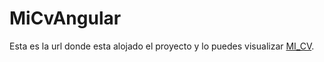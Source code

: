 # MiCvAngular

Esta es la url donde esta alojado el proyecto y lo puedes visualizar [MI_CV](https://mi-cv-808be.web.app/).
